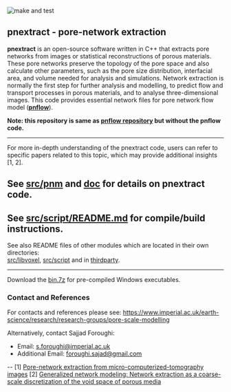 



![make and test](https://github.com/aliraeini/pnextract/workflows/make%20and%20test/badge.svg)

##  pnextract - pore-network extraction
**pnextract** is an open-source software written in C++ that extracts pore networks from images or statistical reconstructions of porous materials. These pore networks preserve the topology of the pore space and also calculate other parameters, such as the pore size distribution, interfacial area, and volume needed for analysis and simulations. Network extraction is normally the first step for further analysis and modelling, to predict flow and transport processes in porous materials, and to analyse three-dimensional images. This code provides essential network files for pore network flow model ([**pnflow**](https://github.com/aliraeini/pnflow)). 

**Note: this repository is same as [pnflow repository](https://github.com/aliraeini/pnflow) but without the pnflow code.**


 ----------------------------------------------------------------

For more in-depth understanding of the pnextract code, users can refer to specific papers related to this topic, which may provide additional insights [1, 2].

## See [src/pnm](src/pnm) and [doc](doc) for details on pnextract code.

## See [src/script/README.md](src/script/README.md) for compile/build instructions.

See also README files of other modules which are located in their own directories:    
[src/libvoxel](src/libvoxel), [src/script](src/script) and in [thirdparty](thirdparty).


 ----------------------------------------------------------------

Download the [bin.7z](bin.7z) for pre-compiled Windows executables. 

### Contact and References ###

For contacts and references please see: 
https://www.imperial.ac.uk/earth-science/research/research-groups/pore-scale-modelling


Alternatively, contact Sajjad Foroughi:
- Email: s.foroughi@imperial.ac.uk
- Additional Email: foroughi.sajad@gmail.com

--
[1] [Pore-network extraction from micro-computerized-tomography images](https://link.aps.org/doi/10.1103/PhysRevE.80.036307)
[2] [Generalized network modeling: Network extraction as a coarse-scale discretization of the void space of porous media](https://https://en.wikipedia.org/wiki/Publication) 
